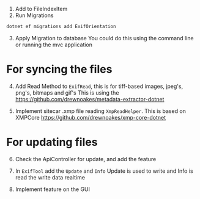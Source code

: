 1. Add to FileIndexItem
2. Run Migrations
```sh
dotnet ef migrations add ExifOrientation
```
3.  Apply Migration to database
	You could do this using the command line or running the mvc application

# For syncing the files
4.  Add Read Method to `ExifRead`, this is for tiff-based images, jpeg's, png's, bitmaps and gif's
	This is using the https://github.com/drewnoakes/metadata-extractor-dotnet

5.	Implement sitecar .xmp file reading `XmpReadHelper`. This is based on XMPCore https://github.com/drewnoakes/xmp-core-dotnet

# For updating files
6.	Check the ApiController for update, and add the feature
7.	In `ExifTool` add the `Update` and `Info`
	Update is used to write and Info is read the write data realtime

8. Implement feature on the GUI
